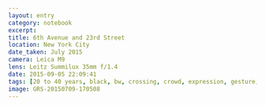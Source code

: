 ```yaml
--- 
layout: entry
category: notebook
excerpt:
title: 6th Avenue and 23rd Street
location: New York City
date_taken: July 2015
camera: Leica M9
lens: Leitz Summilux 35mm f/1.4
date: 2015-09-05 22:09:41
tags: [20 to 40 years, black, bw, crossing, crowd, expression, gesture, latino, men, new york, people, white, women]
image: GRS-20150709-170508
---
```

